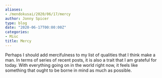 ```yaml
---
aliases:
- /mendokusai/2020/06/17/mercy
author: Jonny Spicer
type: blog
date: "2020-06-17T00:00:00Z"
categories:
- Misc
title: Mercy
---
```

Perhaps I should add mercifulness to my list of qualities that
I think make a man. In terms of series of recent posts, it is also a trait that I am
grateful for today. With everything going on in the world right now, it feels like
something that ought to be borne in mind as much as possible.
